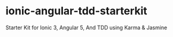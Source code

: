 # ionic-angular-tdd-starterkit
Starter Kit for Ionic 3, Angular 5, And TDD using Karma &amp; Jasmine
